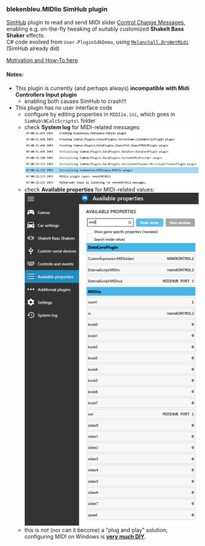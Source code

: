 ### blekenbleu.MIDIio SimHub plugin
 [SimHub](https://github.com/SHWotever/SimHub) plugin to read and send MIDI slider
 [Control Change Messages](https://www.midi.org/specifications-old/item/table-3-control-change-messages-data-bytes-2),  
 enabling e.g. on-the-fly tweaking of suitably customized **ShakeIt Bass Shaker** effects.  
 C# code evolved from `User.PluginSdkDemo`, using [`Melanchall.DryWetMidi`](https://github.com/melanchall/drywetmidi) (SimHub already did)  

[Motivation and How-To here](https://blekenbleu.github.io/MIDI/plugin/)

#### Notes:
- This plugin is currently (and perhaps always) **incompatible with Midi Controllers Input plugin**  
    - enabling both causes SimHub to crash!!!   
- This plugin has no user interface code
    - configure by editing properties in `MIDIio.ini`, which goes in `SimHub\NCalcScripts\` folder 
    - check **System log** for MIDI-related messages:  
      ![log messages](log.png)  
    - check **Available properties** for MIDI-related values:
      ![Properties values](properties.png)
    - this is *not* (nor can it become) a "plug and play" solution;  
      configuring MIDI on Windows is [**very much DIY**](https://www.racedepartment.com/threads/simhub-plugin-s-for-output-to-midi-and-vjoy.210079/).
